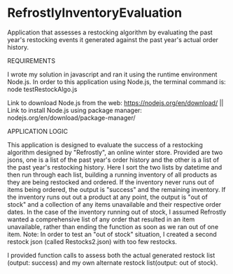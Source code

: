 # RefrostlyInventoryEvaluation
Application that assesses a restocking algorithm by evaluating the past year's restocking events it generated against the past year's actual order history.

REQUIREMENTS

I wrote my solution in javascript and ran it using the runtime environment Node.js. In order to this application using Node.js, the terminal command is: node testRestockAlgo.js

Link to download Node.js from the web: https://nodejs.org/en/download/ || Link to install Node.js using package manager: nodejs.org/en/download/package-manager/ 

APPLICATION LOGIC

This application is designed to evaluate the success of a restocking algorithm designed by "Refrostly", an online winter store. Provided are two jsons, one is a list of the past year's order history and the other is a list of the past year's restocking history. Here I sort the two lists by datetime and then run through each list, building a running inventory of all products as they are being restocked and ordered. If the inventory never runs out of items being ordered, the output is "success" and the remaining inventory. If the inventory runs out out a product at any point, the output is "out of stock" and a collection of any items unavailable and their respective order dates. In the case of the inventory running out of stock, I assumed Refrostly wanted a comprehensive list of any order that resulted in an item unavailable, rather than ending the function as soon as we ran out of one item. Note: In order to test an "out of stock" situation, I created a second restock json (called Restocks2.json) with too few restocks. 

I provided function calls to assess both the actual generated restock list (output: success) and my own alternate restock list(output: out of stock). 



